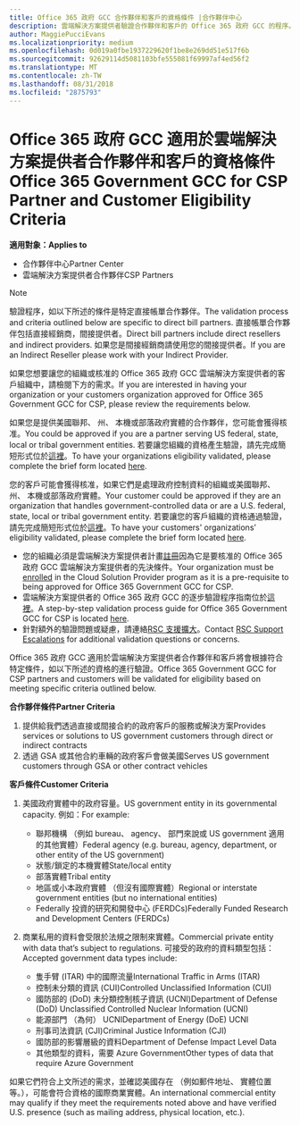 ```yaml
---
title: Office 365 政府 GCC 合作夥伴和客戶的資格條件 |合作夥伴中心
description: 雲端解決方案提供者驗證合作夥伴和客戶的 Office 365 政府 GCC 的程序。
author: MaggiePucciEvans
ms.localizationpriority: medium
ms.openlocfilehash: 0d019a0fbe1937229620f1be8e269dd51e517f6b
ms.sourcegitcommit: 92629114d5081103bfe555081f69997af4ed56f2
ms.translationtype: MT
ms.contentlocale: zh-TW
ms.lasthandoff: 08/31/2018
ms.locfileid: "2875793"
---
```

# <a name="office-365-government-gcc-for-csp-partner-and-customer-eligibility-criteria"></a><span data-ttu-id="a0618-103">Office 365 政府 GCC 適用於雲端解決方案提供者合作夥伴和客戶的資格條件</span><span class="sxs-lookup"><span data-stu-id="a0618-103">Office 365 Government GCC for CSP Partner and Customer Eligibility Criteria</span></span>

**<span data-ttu-id="a0618-104">適用對象：</span><span class="sxs-lookup"><span data-stu-id="a0618-104">Applies to</span></span>**

-  <span data-ttu-id="a0618-105">合作夥伴中心</span><span class="sxs-lookup"><span data-stu-id="a0618-105">Partner Center</span></span>
-  <span data-ttu-id="a0618-106">雲端解決方案提供者合作夥伴</span><span class="sxs-lookup"><span data-stu-id="a0618-106">CSP Partners</span></span>

>[!NOTE]
><span data-ttu-id="a0618-107">驗證程序，如以下所述的條件是特定直接帳單合作夥伴。</span><span class="sxs-lookup"><span data-stu-id="a0618-107">The validation process and criteria outlined below are specific to direct bill partners.</span></span> <span data-ttu-id="a0618-108">直接帳單合作夥伴包括直接經銷商，間接提供者。</span><span class="sxs-lookup"><span data-stu-id="a0618-108">Direct bill partners include direct resellers and indirect providers.</span></span>  <span data-ttu-id="a0618-109">如果您是間接經銷商請使用您的間接提供者。</span><span class="sxs-lookup"><span data-stu-id="a0618-109">If you are an Indirect Reseller please work with your Indirect Provider.</span></span> 

<span data-ttu-id="a0618-110">如果您想要讓您的組織或核准的 Office 365 政府 GCC 雲端解決方案提供者的客戶組織中，請檢閱下方的需求。</span><span class="sxs-lookup"><span data-stu-id="a0618-110">If you are interested in having your organization or your customers organization approved for Office 365 Government GCC for CSP, please review the requirements below.</span></span>

<span data-ttu-id="a0618-111">如果您是提供美國聯邦、 州、 本機或部落政府實體的合作夥伴，您可能會獲得核准。</span><span class="sxs-lookup"><span data-stu-id="a0618-111">You could be approved if you are a partner serving US federal, state, local or tribal government entities.</span></span> <span data-ttu-id="a0618-112">若要讓您組織的資格產生驗證，請先完成簡短形式位於[這裡](https://products.office.com/government/eligibility-validation?ReqType=CSPPartner)。</span><span class="sxs-lookup"><span data-stu-id="a0618-112">To have your organizations eligibility validated, please complete the brief form located [here](https://products.office.com/government/eligibility-validation?ReqType=CSPPartner).</span></span>

<span data-ttu-id="a0618-113">您的客戶可能會獲得核准，如果它們是處理政府控制資料的組織或美國聯邦、 州、 本機或部落政府實體。</span><span class="sxs-lookup"><span data-stu-id="a0618-113">Your customer could be approved if they are an organization that handles government-controlled data or are a U.S. federal, state, local or tribal government entity.</span></span> <span data-ttu-id="a0618-114">若要讓您的客戶組織的資格通過驗證，請先完成簡短形式位於[這裡](https://products.office.com/government/eligibility-validation?ReqType=CSPCustomer)。</span><span class="sxs-lookup"><span data-stu-id="a0618-114">To have your customers' organizations’ eligibility validated, please complete the brief form located [here](https://products.office.com/government/eligibility-validation?ReqType=CSPCustomer).</span></span> 

-   <span data-ttu-id="a0618-115">您的組織必須是雲端解決方案提供者計畫[註冊](https://partnercenter.microsoft.com/partner/cloud-solution-provider)因為它是要核准的 Office 365 政府 GCC 雲端解決方案提供者的先決條件。</span><span class="sxs-lookup"><span data-stu-id="a0618-115">Your organization must be [enrolled](https://partnercenter.microsoft.com/partner/cloud-solution-provider) in the Cloud Solution Provider program as it is a pre-requisite to being approved for Office 365 Government GCC for CSP.</span></span>
-   <span data-ttu-id="a0618-116">雲端解決方案提供者的 Office 365 政府 GCC 的逐步驗證程序指南位於[這裡](https://go.microsoft.com/fwlink/?linkid=2007323)。</span><span class="sxs-lookup"><span data-stu-id="a0618-116">A step-by-step validation process guide for Office 365 Government GCC for CSP is located [here](https://go.microsoft.com/fwlink/?linkid=2007323).</span></span>
-   <span data-ttu-id="a0618-117">針對額外的驗證問題或疑慮，請連絡[RSC 支援擴大](mailto:usgcce@microsoft.com)。</span><span class="sxs-lookup"><span data-stu-id="a0618-117">Contact [RSC Support Escalations](mailto:usgcce@microsoft.com) for additional validation questions or concerns.</span></span>

<span data-ttu-id="a0618-118">Office 365 政府 GCC 適用於雲端解決方案提供者合作夥伴和客戶將會根據符合特定條件，如以下所述的資格的進行驗證。</span><span class="sxs-lookup"><span data-stu-id="a0618-118">Office 365 Government GCC for CSP partners and customers will be validated for eligibility based on meeting specific criteria outlined below.</span></span>

**<span data-ttu-id="a0618-119">合作夥伴條件</span><span class="sxs-lookup"><span data-stu-id="a0618-119">Partner Criteria</span></span>**
1.  <span data-ttu-id="a0618-120">提供給我們透過直接或間接合約的政府客戶的服務或解決方案</span><span class="sxs-lookup"><span data-stu-id="a0618-120">Provides services or solutions to US government customers through direct or indirect contracts</span></span>
2.  <span data-ttu-id="a0618-121">透過 GSA 或其他合約車輛的政府客戶會做美國</span><span class="sxs-lookup"><span data-stu-id="a0618-121">Serves US government customers through GSA or other contract vehicles</span></span>

**<span data-ttu-id="a0618-122">客戶條件</span><span class="sxs-lookup"><span data-stu-id="a0618-122">Customer Criteria</span></span>**
1.  <span data-ttu-id="a0618-123">美國政府實體中的政府容量。</span><span class="sxs-lookup"><span data-stu-id="a0618-123">US government entity in its governmental capacity.</span></span> <span data-ttu-id="a0618-124">例如：</span><span class="sxs-lookup"><span data-stu-id="a0618-124">For example:</span></span>
 
    -  <span data-ttu-id="a0618-125">聯邦機構 （例如 bureau、 agency、 部門來說或 US government 適用的其他實體）</span><span class="sxs-lookup"><span data-stu-id="a0618-125">Federal agency (e.g. bureau, agency, department, or other entity of the US government)</span></span>
    -   <span data-ttu-id="a0618-126">狀態/鎖定的本機實體</span><span class="sxs-lookup"><span data-stu-id="a0618-126">State/local entity</span></span> 
    -   <span data-ttu-id="a0618-127">部落實體</span><span class="sxs-lookup"><span data-stu-id="a0618-127">Tribal entity</span></span>
    -   <span data-ttu-id="a0618-128">地區或小本政府實體 （但沒有國際實體）</span><span class="sxs-lookup"><span data-stu-id="a0618-128">Regional or interstate government entities (but no international entities)</span></span>
    -   <span data-ttu-id="a0618-129">Federally 投資的研究和開發中心 (FERDCs)</span><span class="sxs-lookup"><span data-stu-id="a0618-129">Federally Funded Research and Development Centers (FERDCs)</span></span>

2.  <span data-ttu-id="a0618-130">商業私用的資料會受限於法規之限制來實體。</span><span class="sxs-lookup"><span data-stu-id="a0618-130">Commercial private entity with data that’s subject to regulations.</span></span> <span data-ttu-id="a0618-131">可接受的政府的資料類型包括：</span><span class="sxs-lookup"><span data-stu-id="a0618-131">Accepted government data types include:</span></span> 
    -   <span data-ttu-id="a0618-132">隻手臂 (ITAR) 中的國際流量</span><span class="sxs-lookup"><span data-stu-id="a0618-132">International Traffic in Arms (ITAR)</span></span>
    -   <span data-ttu-id="a0618-133">控制未分類的資訊 (CUI)</span><span class="sxs-lookup"><span data-stu-id="a0618-133">Controlled Unclassified Information (CUI)</span></span>
    -   <span data-ttu-id="a0618-134">國防部的 (DoD) 未分類控制核子資訊 (UCNI)</span><span class="sxs-lookup"><span data-stu-id="a0618-134">Department of Defense (DoD) Unclassified Controlled Nuclear Information (UCNI)</span></span>
    -   <span data-ttu-id="a0618-135">能源部門 （為何） UCNI</span><span class="sxs-lookup"><span data-stu-id="a0618-135">Department of Energy (DoE) UCNI</span></span>
    -   <span data-ttu-id="a0618-136">刑事司法資訊 (CJI)</span><span class="sxs-lookup"><span data-stu-id="a0618-136">Criminal Justice Information (CJI)</span></span>
    -   <span data-ttu-id="a0618-137">國防部的影響層級的資料</span><span class="sxs-lookup"><span data-stu-id="a0618-137">Department of Defense Impact Level Data</span></span>
    -   <span data-ttu-id="a0618-138">其他類型的資料，需要 Azure Government</span><span class="sxs-lookup"><span data-stu-id="a0618-138">Other types of data that require Azure Government</span></span>

<span data-ttu-id="a0618-139">如果它們符合上文所述的需求，並確認美國存在 （例如郵件地址、 實體位置等。），可能會符合資格的國際商業實體。</span><span class="sxs-lookup"><span data-stu-id="a0618-139">An international commercial entity may qualify if they meet the requirements noted above and have verified U.S. presence (such as mailing address, physical location, etc.).</span></span>

